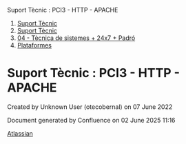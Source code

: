 Suport Tècnic : PCI3 - HTTP - APACHE  

1.  [Suport Tècnic](index.md)
2.  [Suport Tècnic](13893782.md)
3.  [04 - Tècnica de sistemes + 24x7 + Padró](26313202.md)
4.  [Plataformes](Plataformes_41520520.md)

Suport Tècnic : PCI3 - HTTP - APACHE
====================================

Created by Unknown User (otecobernal) on 07 June 2022

Document generated by Confluence on 02 June 2025 11:16

[Atlassian](http://www.atlassian.com/)